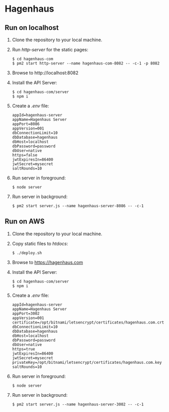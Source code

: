# Hagenhaus

## Run on localhost

1. Clone the repository to your local machine.

1. Run *http-server* for the static pages:

    ```
    $ cd hagenhaus-com
    $ pm2 start http-server --name hagenhaus-com-8082 -- -c-1 -p 8082
    ```

1. Browse to http://localhost:8082

1. Install the API Server:

    ```
    $ cd hagenhaus-com/server
    $ npm i
    ```

1. Create a *.env* file:

    ```
    appId=hagenhaus-server
    appName=Hagenhaus Server
    appPort=8086
    appVersion=001
    dbConnectionLimit=10
    dbDatabase=hagenhaus
    dbHost=localhost
    dbPassword=password
    dbUser=native
    https=false
    jwtExpiresIn=86400
    jwtSecret=mysecret
    saltRounds=10
    ```

1. Run server in foreground:

    ``` 
    $ node server 
    ```

1. Run server in background:

    ```
    $ pm2 start server.js --name hagenhaus-server-8086 -- -c-1
    ```

## Run on AWS

1. Clone the repository to your local machine.

1. Copy static files to *htdocs*:

    ```
    $ ./deploy.sh
    ```

1. Browse to https://hagenhaus.com

1. Install the API Server:

    ```
    $ cd hagenhaus-com/server
    $ npm i
    ```

1. Create a *.env* file:

    ```
    appId=hagenhaus-server
    appName=Hagenhaus Server
    appPort=3002
    appVersion=001
    certificate=/opt/bitnami/letsencrypt/certificates/hagenhaus.com.crt
    dbConnectionLimit=10
    dbDatabase=hagenhaus
    dbHost=localhost
    dbPassword=password
    dbUser=native
    https=true
    jwtExpiresIn=86400
    jwtSecret=mysecret
    privateKey=/opt/bitnami/letsencrypt/certificates/hagenhaus.com.key
    saltRounds=10
    ```

1. Run server in foreground:

    ``` 
    $ node server 
    ```

1. Run server in background:

    ```
    $ pm2 start server.js --name hagenhaus-server-3002 -- -c-1
    ```
